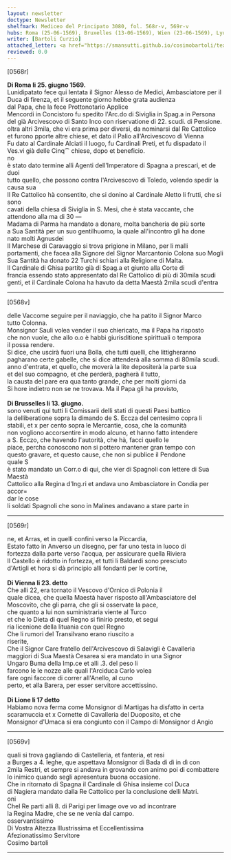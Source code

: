 ```yaml
---
layout: newsletter
doctype: Newsletter
shelfmark: Mediceo del Principato 3080, fol. 568r-v, 569r-v
hubs: Roma (25-06-1569), Bruxelles (13-06-1569), Wien (23-06-1569), Lyon (17-06-1569)
writer: [Bartoli Curzio]
attached_letter: <a href="https://smansutti.github.io/cosimobartoli/texts/Carteggio_Universale_052,2979_084/">Carteggio_Universale_052,2979_084</a>
reviewed: 0.0
---
```


[0568r]  
  
  
<strong>Di Roma li 25. giugno 1569.</strong>  
Lunidipatato fece qui lentata il Signor Alesso de Medici, Ambasciatore per il  
Duca di firenza, et il seguente giorno hebbe grata audienza  
dal Papa, che la fece Prottonotario Applice  
Mencordi in Concistoro fu spedito l'Arc.do di Siviglia in Spag.a in Persona  
del già Arcivescovo di Santo Inco con riservatione di 22. scudi. di Pensione.  
oltra altri 3mila, che vi era prima per diversi, da nominarsi dal Re Cattolico  
et furono pporte altre chiese, et dato il Palio all'Arcivescovo di Vienna  
Fu dato al Cardinale Alciati il luogo, fu Cardinali Preti, et fu dispadato il  
Ves.vi già delle Cinq⁀ chiese, dopo et beneficio.  
no  
è stato dato termine alli Agenti dell'Imperatore di Spagna a prescari, et de duoi  
tutto quello, che possono contra l'Arcivescovo di Toledo, volendo spedir la  
causa sua  
Il Re Cattolico hà consentito, che si donino al Cardinale Aletto li frutti, che si sono  
cavati della chiesa di Siviglia in S. Mesi, che è stata vaccante, che  
attendono alla ma di 30 —  
Madama di Parma ha mandato a donare, molta bancheria de più sorte  
a Sua Santità per un suo gentilhuomo, la quale all'incontro gli ha done  
nato molti Agnusdei  
Il Marchese di Caravaggio si trova prigione in Milano, per li malli  
portamenti, che facea alla Signore del Signor Marcantonio Colona suo Mogli  
Sua Santità ha donato 22 Turchi schiari alla Religione di Malta.  
Il Cardinale di Ghisa partito già di Spag.a et giunto alla Corte di  
francia essendo stato appresentato dal Re Cattolico di più di 30mila scudi  
genti, et il Cardinale Colona ha havuto da detta Maestà 2mila scudi d'entra  
  
---  

[0568v]  
  
  
delle Vaccome seguire per il naviaggio, che ha patito il Signor Marco  
tutto Colonna.  
Monsignor Sauli volea vender il suo chiericato, ma il Papa ha risposto  
che non vuole, che allo o.o è habbi giurisditione spirittuali o tempora  
il possa rendere.  
Si dice, che uscirà fuori una Bolla, che tutti quelli, che littigheranno  
pagharano certe gabelle, che si dice attenderà alla somma di 80mila scudi.  
anno d'entrata, et quello, che moverà la lite depositerà la parte sua  
et del suo compagno, et che perderà, pagherà il tutto,  
la causta del pare era qua tanto grande, che per molti giorni da  
Si hore indietro non se ne trovava. Ma il Papa gli ha provisto,  
<br/><strong>Di Brusselles li 13. giugno.</strong>  
sono venuti qui tutti li Comissarii delli stati di questi Paesi battico  
la delliberatione sopra la dimando de S. Eccza del centesimo copra li  
stabili, et x per cento sopra le Mercantie, cosa, che la comunità  
non vogliono accorsentire in modo alcuno, et hanno fatto intendere  
a S. Ecczo, che havendo l'autorità, che hà, facci quello le  
piace, percha conoscono non si pottero mantener gran tempo con  
questo gravare, et questo cause, che non si publice il Pendone  
quale S  
è stato mandato un Corr.o di qui, che vier di Spagnoli con lettere di Sua Maestà  
Cattolico alla Regina d'Ing.ri et andava uno Ambasciatore in Condia per accor=  
dar le cose  
li soldati Spagnoli che sono in Malines andavano a stare parte in  
  
---  

[0569r]  
  
  
ne, et Arras, et in quelli confini verso la Piccardia,  
Estato fatto in Anverso un disegno, per far uno testa in luoco di  
fortezza dalla parte verso l'acqua, per assicurare quella Riviera  
Il Castello è ridotto in fortezza, et tutti li Baldardi sono presciuto  
d'Artigli et hora si dà principio alli fondanti per le cortine,  
<br/><strong>Di Vienna li 23. detto</strong>  
Che alli 22, era tornato il Vescovo d'Ornico di Polonia il  
quale dicea, che quella Maestà haver risposto all'Ambasciatore del  
Moscovito, che gli parra, che gli si osservate la pace,  
che quanto a lui non suministraria viente al Turco  
et che lo Dieta di quel Regno si finirio presto, et segui  
ria licenione della lituania con quel Regno  
Che li rumori del Transilvano erano riuscito a  
riserite,  
Che il Signor Care fratello dell'Arcivescovo di Salavigli è Cavalleria  
maggiori di Sua Maestà Cesarea si era mandato in una Signor  
Ungaro Buma della Imp.ce et alli .3. del peso li  
farcono le le nozze alle quali l'Arciduca Carlo volea  
fare ogni faccore di correr all'Anello, al cuno  
perto, et alla Barera, per esser servitore accettissino.  
<br/><strong>Di Lione li 17 detto</strong>  
Habiamo nova ferma come Monsignor di Martigas ha disfatto in certa  
scaramuccia et x Cornette di Cavalleria del Duoposito, et che  
Monsignor d'Umaca si era congiunto con il Campo di Monsignor d Angio  
  
---  

[0569v]  
  
  
quali si trova gagliando di Castelleria, et fanteria, et resi  
a Burges a 4. leghe, que aspettava Monsignor di Bada di dì in dì con  
2mila Restri, et sempre si andava in grovando con animo poi di combattere  
lo inimico quando segli apresentura buona occasione.  
Che in ritornato di Spagna il Cardinale di Ghisa insieme col Duca  
di Nagiera mandato dalla Re Cattolico per la conclusione delli Matri.  
oni  
Chel Re parti alli 8. di Parigi per limage ove vo ad incontrare  
la Regina Madre, che se ne venia dal campo.  
osservantissimo  
Di Vostra Altezza Illustrissima et Eccellentissima  
Afezionatissimo Servitore  
Cosimo bartoli  
  
---  

